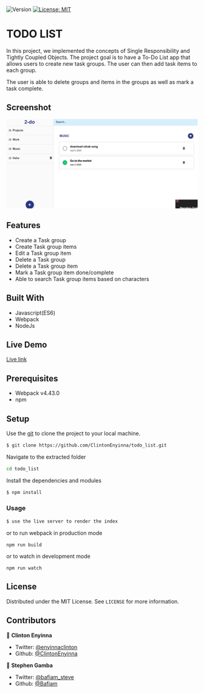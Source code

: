 <p>
  <img alt="Version" src="https://img.shields.io/badge/version-0.0.1-blue.svg?cacheSeconds=2592000" />
  <a href="#" target="_blank">
    <img alt="License: MIT " src="https://img.shields.io/badge/License-MIT -yellow.svg" />
  </a>

</p>

# TODO LIST

In this project, we implemented the concepts of Single Responsibility and Tightly Coupled Objects. The project goal is to have a To-Do List app that allows users to create new task groups. The user can then add task items to each group.

The user is able to delete groups and items in the groups as well as mark a task complete.

## Screenshot

![screenshot](todolist.png)

## Features

- Create a Task group
- Create Task group items
- Edit a Task group item
- Delete a Task group
- Delete a Task group item
- Mark a Task group item done/complete
- Able to search Task group items based on characters

## Built With

- Javascript(ES6)
- Webpack
- NodeJs

## Live Demo

[Live link](https://clintonenyinna.github.io/todo_list/dist/index.html)

## Prerequisites

- Webpack v4.43.0
- npm

## Setup

Use the [git](https://git-scm.com/downloads) to clone the project to your local machine.

```sh
$ git clone https://github.com/ClintonEnyinna/todo_list.git
```

Navigate to the extracted folder

```sh
cd todo_list
```

Install the dependencies and modules

```sh
$ npm install
```

### Usage

```sh
$ use the live server to render the index
```

or to run webpack in production mode

```
npm run build
```

or to watch in development mode

```
npm run watch
```

<!-- LICENSE -->

## License

Distributed under the MIT License. See `LICENSE` for more information.

## Contributors

👤 **Clinton Enyinna**

- Twitter: [@enyinnaclinton ](https://twitter.com/ClintonEnyinna)
- Github: [@ClintonEnyinna](https://github.com/ClintonEnyinna)

👤 **Stephen Gamba**

- Twitter: [@bafiam_steve ](https://twitter.com/Bafiam_steve)
- Github: [@Bafiam](https://github.com/bafiam)
